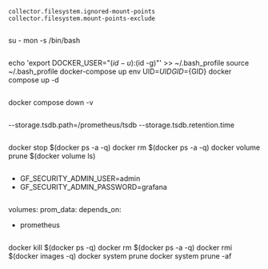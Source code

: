 ```
collector.filesystem.ignored-mount-points
collector.filesystem.mount-points-exclude
```
```
```
su - mon -s /bin/bash
```
```
echo 'export DOCKER_USER="$(id -u):$(id -g)"' >> ~/.bash_profile
source ~/.bash_profile
docker-compose up
env UID=${UID} GID=${GID} docker compose up -d
```
```
docker compose down -v
```
```
--storage.tsdb.path=/prometheus/tsdb
--storage.tsdb.retention.time
```
```
docker stop $(docker ps -a -q)
docker rm $(docker ps -a -q)
docker volume prune $(docker volume ls)
```
```	  
- GF_SECURITY_ADMIN_USER=admin
- GF_SECURITY_ADMIN_PASSWORD=grafana
```

```
volumes:
  prom_data:
depends_on:
  - prometheus
```

```
docker kill $(docker ps -q)
docker rm $(docker ps -a -q)
docker rmi $(docker images -q)
docker system prune
docker system prune -af
```